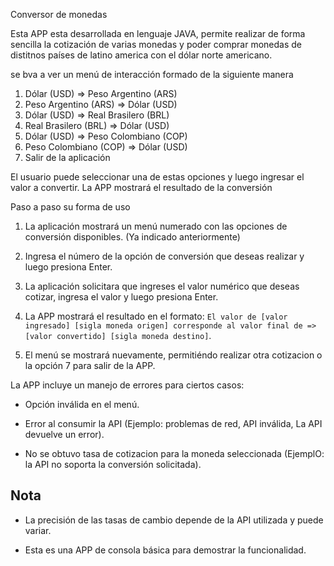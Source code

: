 Conversor de monedas

Esta APP esta desarrollada en lenguaje JAVA, permite realizar de forma sencilla la cotización de varias monedas y poder comprar monedas de distitnos países de latino america con el dólar norte americano.

se bva a ver un menú de interacción formado de la siguiente manera

1.  Dólar (USD) => Peso Argentino (ARS)
2.  Peso Argentino (ARS) => Dólar (USD)
3.  Dólar (USD) => Real Brasilero (BRL)
4.  Real Brasilero (BRL) => Dólar (USD)
5.  Dólar (USD) => Peso Colombiano (COP)
6.  Peso Colombiano (COP) => Dólar (USD)
7.  Salir de la aplicación

El usuario puede seleccionar una de estas opciones y luego ingresar el valor a convertir. La APP mostrará el resultado de la conversión 

Paso a paso su forma de uso

1.  La aplicación mostrará un menú numerado con las opciones de conversión disponibles.
(Ya indicado anteriormente)
2.  Ingresa el número de la opción de conversión que deseas realizar y luego presiona Enter.

3.  La aplicación solicitara que ingreses el valor numérico que deseas cotizar, ingresa el valor y luego presiona Enter.

4.  La APP mostrará el resultado en el formato: `El valor de [valor ingresado] [sigla moneda origen] corresponde al valor final de => [valor convertido] [sigla moneda destino]`.

5.  El menú se mostrará nuevamente, permitiéndo realizar otra cotizacion o la opción 7 para salir de la APP.

La APP incluye un manejo de errores para ciertos casos:


* Opción inválida en el menú.

* Error al consumir la API (Ejemplo: problemas de red, API inválida, La API devuelve un error).

* No se obtuvo tasa de cotizacion para la moneda seleccionada (EjemplO: la API no soporta la conversión solicitada).

## Nota

* La precisión de las tasas de cambio depende de la API utilizada y puede variar.

* Esta es una APP de consola básica para demostrar la funcionalidad.
